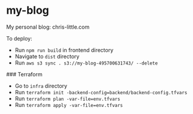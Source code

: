 # my-blog

My personal blog: chris-little.com

To deploy:

- Run `npm run build` in frontend directory
- Navigate to `dist` directory
- Run `aws s3 sync . s3://my-blog-495700631743/ --delete`

### Terraform

- Go to `infra` directory
- Run `terraform init -backend-config=backend/backend-config.tfvars`
- Run `terraform plan -var-file=env.tfvars`
- Run `terraform apply -var-file=env.tfvars`
